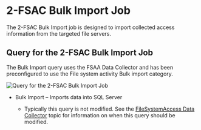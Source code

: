 # 2-FSAC Bulk Import Job

The 2-FSAC Bulk Import job is designed to import collected access information from the targeted file
servers.

## Query for the 2-FSAC Bulk Import Job

The Bulk Import query uses the FSAA Data Collector and has been preconfigured to use the File system
activity Bulk import category.

![Query for the 2-FSAC Bulk Import Job](/img/versioned_docs/enterpriseauditor_11.6/enterpriseauditor/solutions/filesystem/collection/fsacbulkimportquery.webp)

- Bulk Import – Imports data into SQL Server

    - Typically this query is not modified. See the
      [FileSystemAccess Data Collector](/docs/accessanalyzer/11.6/enterpriseauditor/admin/datacollector/fsaa/overview.md)
      topic for information on when this query should be modified.
